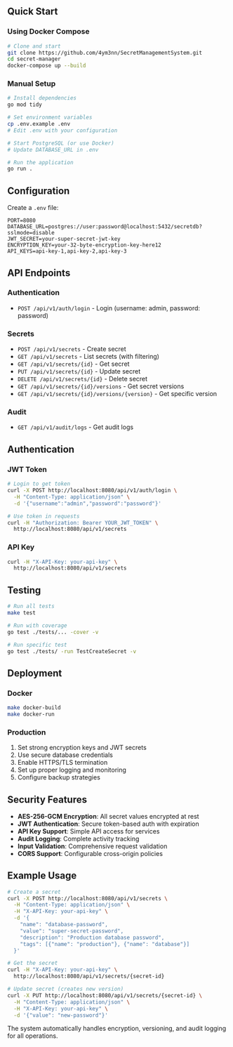 


##  Quick Start

### Using Docker Compose 

```bash
# Clone and start
git clone https://github.com/4ym3nn/SecretManagementSystem.git
cd secret-manager
docker-compose up --build
```

### Manual Setup

```bash
# Install dependencies
go mod tidy

# Set environment variables
cp .env.example .env
# Edit .env with your configuration

# Start PostgreSQL (or use Docker)
# Update DATABASE_URL in .env

# Run the application
go run .
```

##  Configuration

Create a `.env` file:

```env
PORT=8080
DATABASE_URL=postgres://user:password@localhost:5432/secretdb?sslmode=disable
JWT_SECRET=your-super-secret-jwt-key
ENCRYPTION_KEY=your-32-byte-encryption-key-here12
API_KEYS=api-key-1,api-key-2,api-key-3
```

##  API Endpoints

### Authentication
- `POST /api/v1/auth/login` - Login (username: admin, password: password)

### Secrets
- `POST /api/v1/secrets` - Create secret
- `GET /api/v1/secrets` - List secrets (with filtering)
- `GET /api/v1/secrets/{id}` - Get secret
- `PUT /api/v1/secrets/{id}` - Update secret
- `DELETE /api/v1/secrets/{id}` - Delete secret
- `GET /api/v1/secrets/{id}/versions` - Get secret versions
- `GET /api/v1/secrets/{id}/versions/{version}` - Get specific version

### Audit
- `GET /api/v1/audit/logs` - Get audit logs

##  Authentication

### JWT Token
```bash
# Login to get token
curl -X POST http://localhost:8080/api/v1/auth/login \
  -H "Content-Type: application/json" \
  -d '{"username":"admin","password":"password"}'

# Use token in requests
curl -H "Authorization: Bearer YOUR_JWT_TOKEN" \
  http://localhost:8080/api/v1/secrets
```

### API Key
```bash
curl -H "X-API-Key: your-api-key" \
  http://localhost:8080/api/v1/secrets
```

##  Testing

```bash
# Run all tests
make test

# Run with coverage
go test ./tests/... -cover -v

# Run specific test
go test ./tests/ -run TestCreateSecret -v
```

##  Deployment

### Docker
```bash
make docker-build
make docker-run
```

### Production
1. Set strong encryption keys and JWT secrets
2. Use secure database credentials
3. Enable HTTPS/TLS termination
4. Set up proper logging and monitoring
5. Configure backup strategies


##  Security Features

- **AES-256-GCM Encryption**: All secret values encrypted at rest
- **JWT Authentication**: Secure token-based auth with expiration
- **API Key Support**: Simple API access for services
- **Audit Logging**: Complete activity tracking
- **Input Validation**: Comprehensive request validation
- **CORS Support**: Configurable cross-origin policies

##  Example Usage

```bash
# Create a secret
curl -X POST http://localhost:8080/api/v1/secrets \
  -H "Content-Type: application/json" \
  -H "X-API-Key: your-api-key" \
  -d '{
    "name": "database-password",
    "value": "super-secret-password",
    "description": "Production database password",
    "tags": [{"name": "production"}, {"name": "database"}]
  }'

# Get the secret
curl -H "X-API-Key: your-api-key" \
  http://localhost:8080/api/v1/secrets/{secret-id}

# Update secret (creates new version)
curl -X PUT http://localhost:8080/api/v1/secrets/{secret-id} \
  -H "Content-Type: application/json" \
  -H "X-API-Key: your-api-key" \
  -d '{"value": "new-password"}'
```

The system automatically handles encryption, versioning, and audit logging for all operations.
